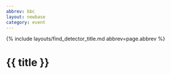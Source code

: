 ```yaml
---
abbrev: bbc
layout: newbase
category: event
---
```

{% include layouts/find_detector_title.md abbrev=page.abbrev %}
# {{ title }}

